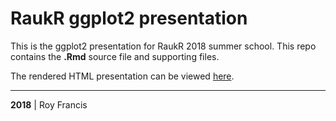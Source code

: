 # RaukR ggplot2 presentation

This is the ggplot2 presentation for RaukR 2018 summer school. This repo contains the **.Rmd** source file and supporting files.

The rendered HTML presentation can be viewed [here](royfrancis.github.io/index.html).

---

**2018** | Roy Francis